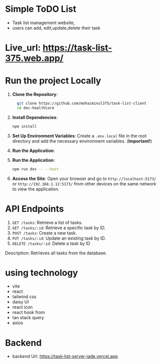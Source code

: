 # Simple ToDO List
- Task list management website,
- users can add, edit,update,delete their task
# Live_url: https://task-list-375.web.app/

# Run the project Locally

1. **Clone the Repository**:

   ```sh
     git clone https://github.com/mohaiminul375/task-list-client
     cd doc-healthcare
   ```

2. **Install Dependencies**:

   ```sh
   npm install
   ```

3. **Set Up Environment Variables**: Create a `.env.local` file in the root directory and add the necessary environment variables. (**Important!**)

4. **Run the Application**:

5. **Run the Application**:

   ```sh
   npm run dev -- --host
   ```

6. **Access the Site**: Open your browser and go to `http://localhost:5173/` or `http://192.168.1.12:5173/` from other devices on the same network to view the application.

# API Endpoints

1.  `GET /tasks`: Retrieve a list of tasks.
2.  `GET /tasks/:id`: Retrieve a specific task by ID.
3.  `POST /tasks`: Create a new task.
4.  `PUT /tasks/:id`: Update an existing task by ID.
5.  `DELETE /tasks/:id`: Delete a task by ID

Description: Retrieves all tasks from the database.

# using technology

- vite
- react
- tailwind css
- daisy UI
- react icon
- react hook from
- tan stack query
- axios

# Backend
- backend Url: https://task-list-server-jade.vercel.app
